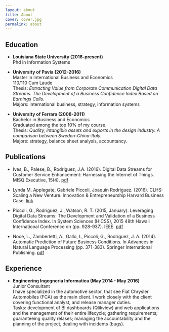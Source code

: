 ```yaml
---
layout: about
title: About
cover: cover.jpg
permalink: about
---
```


## <i class="fa fa-university" aria-hidden="true"></i> Education

- **Louisiana State University (2016-present)**  
Phd in Information Systems

- **University of Pavia (2012-2016)**  
Master in International Business and Economics  
110/110 Cum Laude  
Thesis: *Extracting Value from Corporate Communication Digital Data Streams. The Development of a Business Confidence Index Based on Earnings Calls.*  
Majors: international business, strategy, information systems  

- **University of Ferrara (2008-2011)**  
Bachelor in Business and Economics  
Graduated among the top 10% of my course.  
Thesis: *Quality, intangible assets and exports in the design industry. A comparison between Sweden-China-Italy.*  
Majors: strategy, balance sheet analysis, accountancy.  

## <i class="fa fa-graduation-cap" aria-hidden="true"></i> Publications

- Ives, B., Palese, B., Rodriguez, J.A. (2016). Digital Data Streams for Customer Service Enhancement: Harnessing the Internet of Things. MISQ Executive, 15(4). [pdf](http://www.misqe.org/ojs2/execsummaries/MISQE_V15I4_Ivesetal_Web.pdf)  

- Lynda M. Applegate, Gabriele Piccoli, Joaquin Rodriguez. (2016). CLHS: Scaling a New Venture. Innovation & Entrepreneurship Harvard Business Case. [link](https://hbr.org/product/clhs-scaling-a-new-venture/817053-PDF-ENG)

- Piccoli, G., Rodriguez, J., Watson, R. T. (2015, January). Leveraging Digital Data Streams: The Development and Validation of a Business Confidence Index. In System Sciences (HICSS), 2015 48th Hawaii International Conference on (pp. 928-937). IEEE. [pdf](https://dds.cct.lsu.edu/ddslab/pdf/leveraging_digital_data_streams.pdf)  

- Noce, L., Zamberletti, A., Gallo, I., Piccoli, G., Rodriguez, J. A. (2014). Automatic Prediction of Future Business Conditions. In Advances in Natural Language Processing (pp. 371-383). Springer International Publishing. [pdf](https://dds.cct.lsu.edu/ddslab/pdf/automatic_prediction_future_business_conditions.pdf)  

## <i class="fa fa-briefcase" aria-hidden="true"></i> Experience  

- **Engineering Ingegneria Informatica (May 2014 - May 2016)**  
Junior Consultant  
I have specialized in the automotive sector, that see Fiat Chrysler Automobiles (FCA) as the main client. I work closely with the client covering functional analyst, and release manager duties.  
Tasks: development of BI dashboards (Qlikview) and web applications and the management of their entire lifecycle; gathering requirements; guaranteeing quality relases; managing the accountability and the planning of the project, dealing with incidents (bugs).  